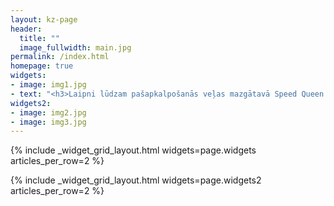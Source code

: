 ```yaml
---
layout: kz-page
header:
  title: ""
  image_fullwidth: main.jpg
permalink: /index.html
homepage: true
widgets:
- image: img1.jpg
- text: "<h3>Laipni lūdzam pašapkalpošanās veļas mazgātavā Speed Queen!</h3><br/>Pie mums var izmazgāt praktiski visu.<br/><h3>Приглашаем вас в прачечную самообслуживания Speed Queen!</h3><br/>У нас можно постирать практически всё."
widgets2:
- image: img2.jpg
- image: img3.jpg
---
```


<!-- <center>
<p style="color:#A7C957">Speed Queen veļas mazgātava Valdeķu ielā atkal atvērta! Darba laiks: piektdiena, sestdiena, svētdiena, pirmdiena no 11:00 līdz 19:00. Informatīvais tālrunis: +371 29266564. <br/>
<br/>
Прачечная самообслуживания на Валдекю снова открыта! Время работы: пятница, суббота, воскресенье, понедельник с 11:00 до 19:00. Телефон для информации: +371 29266564.
</p>
</center> -->

<!-- <center>
<p style="color:#9D2235">Cien. klienti!<br/>
Izmaiņas darba laikā:<br/>
2022. gada 24. decembrī 11:00 - 16:00<br/>
2022. gada 25. decembrī brīvdiena<br/>
2022. gada 31. decembrī 11:00 - 16:00<br/>
2023. gada 01. janvārī brīvdiena<br/>
Priecīgus Ziemassvētkus un laimīgu Jauno gadu!<br/>
<br/>
Уважаемые клиенты!<br/>
Изменения времени работы:<br/>
24. декабря 2022. года 11:00 - 16:00<br/>
25. декабря 2022. года выходной<br/>
31. декабря 2022. года 11:00 - 16:00<br/>
01. января 2023. года выходной<br/>
Веселого Рождества и счастливого Нового года!
</p>
</center> -->

{% include _widget_grid_layout.html widgets=page.widgets articles_per_row=2 %}

{% include _widget_grid_layout.html widgets=page.widgets2 articles_per_row=2 %}

